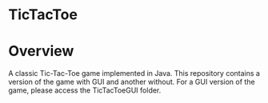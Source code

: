 # TicTacToe

# Overview
A classic Tic-Tac-Toe game implemented in Java.
This repository contains a version of the game with GUI and another without. For a GUI version of the game, please access the TicTacToeGUI folder.
